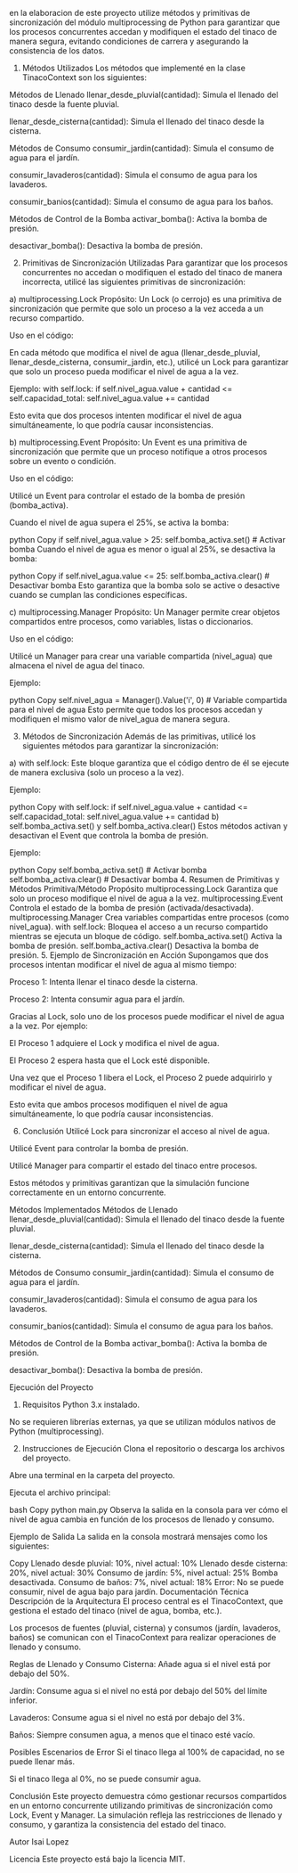 en la elaboracion de este proyecto utilize métodos y primitivas de sincronización del módulo multiprocessing de Python para garantizar que los procesos concurrentes accedan y modifiquen el estado del tinaco de manera segura, evitando condiciones de carrera y asegurando la consistencia de los datos.

1. Métodos Utilizados
Los métodos que implementé en la clase TinacoContext son los siguientes:

Métodos de Llenado
llenar_desde_pluvial(cantidad): Simula el llenado del tinaco desde la fuente pluvial.

llenar_desde_cisterna(cantidad): Simula el llenado del tinaco desde la cisterna.

Métodos de Consumo
consumir_jardin(cantidad): Simula el consumo de agua para el jardín.

consumir_lavaderos(cantidad): Simula el consumo de agua para los lavaderos.

consumir_banios(cantidad): Simula el consumo de agua para los baños.

Métodos de Control de la Bomba
activar_bomba(): Activa la bomba de presión.

desactivar_bomba(): Desactiva la bomba de presión.

2. Primitivas de Sincronización Utilizadas
Para garantizar que los procesos concurrentes no accedan o modifiquen el estado del tinaco de manera incorrecta, utilicé las siguientes primitivas de sincronización:

a) multiprocessing.Lock
Propósito: Un Lock (o cerrojo) es una primitiva de sincronización que permite que solo un proceso a la vez acceda a un recurso compartido.

Uso en el código:

En cada método que modifica el nivel de agua (llenar_desde_pluvial, llenar_desde_cisterna, consumir_jardin, etc.), utilicé un Lock para garantizar que solo un proceso pueda modificar el nivel de agua a la vez.

Ejemplo:
with self.lock:
    if self.nivel_agua.value + cantidad <= self.capacidad_total:
        self.nivel_agua.value += cantidad

Esto evita que dos procesos intenten modificar el nivel de agua simultáneamente, lo que podría causar inconsistencias.

b) multiprocessing.Event
Propósito: Un Event es una primitiva de sincronización que permite que un proceso notifique a otros procesos sobre un evento o condición.

Uso en el código:

Utilicé un Event para controlar el estado de la bomba de presión (bomba_activa).

Cuando el nivel de agua supera el 25%, se activa la bomba:

python
Copy
if self.nivel_agua.value > 25:
    self.bomba_activa.set()  # Activar bomba
Cuando el nivel de agua es menor o igual al 25%, se desactiva la bomba:

python
Copy
if self.nivel_agua.value <= 25:
    self.bomba_activa.clear()  # Desactivar bomba
Esto garantiza que la bomba solo se active o desactive cuando se cumplan las condiciones específicas.

c) multiprocessing.Manager
Propósito: Un Manager permite crear objetos compartidos entre procesos, como variables, listas o diccionarios.

Uso en el código:

Utilicé un Manager para crear una variable compartida (nivel_agua) que almacena el nivel de agua del tinaco.

Ejemplo:

python
Copy
self.nivel_agua = Manager().Value('i', 0)  # Variable compartida para el nivel de agua
Esto permite que todos los procesos accedan y modifiquen el mismo valor de nivel_agua de manera segura.

3. Métodos de Sincronización
Además de las primitivas, utilicé los siguientes métodos para garantizar la sincronización:

a) with self.lock:
Este bloque garantiza que el código dentro de él se ejecute de manera exclusiva (solo un proceso a la vez).

Ejemplo:

python
Copy
with self.lock:
    if self.nivel_agua.value + cantidad <= self.capacidad_total:
        self.nivel_agua.value += cantidad
b) self.bomba_activa.set() y self.bomba_activa.clear()
Estos métodos activan y desactivan el Event que controla la bomba de presión.

Ejemplo:

python
Copy
self.bomba_activa.set()  # Activar bomba
self.bomba_activa.clear()  # Desactivar bomba
4. Resumen de Primitivas y Métodos
Primitiva/Método	Propósito
multiprocessing.Lock	Garantiza que solo un proceso modifique el nivel de agua a la vez.
multiprocessing.Event	Controla el estado de la bomba de presión (activada/desactivada).
multiprocessing.Manager	Crea variables compartidas entre procesos (como nivel_agua).
with self.lock:	Bloquea el acceso a un recurso compartido mientras se ejecuta un bloque de código.
self.bomba_activa.set()	Activa la bomba de presión.
self.bomba_activa.clear()	Desactiva la bomba de presión.
5. Ejemplo de Sincronización en Acción
Supongamos que dos procesos intentan modificar el nivel de agua al mismo tiempo:

Proceso 1: Intenta llenar el tinaco desde la cisterna.

Proceso 2: Intenta consumir agua para el jardín.

Gracias al Lock, solo uno de los procesos puede modificar el nivel de agua a la vez. Por ejemplo:

El Proceso 1 adquiere el Lock y modifica el nivel de agua.

El Proceso 2 espera hasta que el Lock esté disponible.

Una vez que el Proceso 1 libera el Lock, el Proceso 2 puede adquirirlo y modificar el nivel de agua.

Esto evita que ambos procesos modifiquen el nivel de agua simultáneamente, lo que podría causar inconsistencias.

6. Conclusión
Utilicé Lock para sincronizar el acceso al nivel de agua.

Utilicé Event para controlar la bomba de presión.

Utilicé Manager para compartir el estado del tinaco entre procesos.

Estos métodos y primitivas garantizan que la simulación funcione correctamente en un entorno concurrente.

Métodos Implementados
Métodos de Llenado
llenar_desde_pluvial(cantidad): Simula el llenado del tinaco desde la fuente pluvial.

llenar_desde_cisterna(cantidad): Simula el llenado del tinaco desde la cisterna.

Métodos de Consumo
consumir_jardin(cantidad): Simula el consumo de agua para el jardín.

consumir_lavaderos(cantidad): Simula el consumo de agua para los lavaderos.

consumir_banios(cantidad): Simula el consumo de agua para los baños.

Métodos de Control de la Bomba
activar_bomba(): Activa la bomba de presión.

desactivar_bomba(): Desactiva la bomba de presión.

Ejecución del Proyecto
1. Requisitos
Python 3.x instalado.

No se requieren librerías externas, ya que se utilizan módulos nativos de Python (multiprocessing).

2. Instrucciones de Ejecución
Clona el repositorio o descarga los archivos del proyecto.

Abre una terminal en la carpeta del proyecto.

Ejecuta el archivo principal:

bash
Copy
python main.py
Observa la salida en la consola para ver cómo el nivel de agua cambia en función de los procesos de llenado y consumo.

Ejemplo de Salida
La salida en la consola mostrará mensajes como los siguientes:

Copy
Llenado desde pluvial: 10%, nivel actual: 10%
Llenado desde cisterna: 20%, nivel actual: 30%
Consumo de jardín: 5%, nivel actual: 25%
Bomba desactivada.
Consumo de baños: 7%, nivel actual: 18%
Error: No se puede consumir, nivel de agua bajo para jardín.
Documentación Técnica
Descripción de la Arquitectura
El proceso central es el TinacoContext, que gestiona el estado del tinaco (nivel de agua, bomba, etc.).

Los procesos de fuentes (pluvial, cisterna) y consumos (jardín, lavaderos, baños) se comunican con el TinacoContext para realizar operaciones de llenado y consumo.

Reglas de Llenado y Consumo
Cisterna: Añade agua si el nivel está por debajo del 50%.

Jardín: Consume agua si el nivel no está por debajo del 50% del límite inferior.

Lavaderos: Consume agua si el nivel no está por debajo del 3%.

Baños: Siempre consumen agua, a menos que el tinaco esté vacío.

Posibles Escenarios de Error
Si el tinaco llega al 100% de capacidad, no se puede llenar más.

Si el tinaco llega al 0%, no se puede consumir agua.

Conclusión
Este proyecto demuestra cómo gestionar recursos compartidos en un entorno concurrente utilizando primitivas de sincronización como Lock, Event y Manager. La simulación refleja las restricciones de llenado y consumo, y garantiza la consistencia del estado del tinaco.

Autor
Isai Lopez

Licencia
Este proyecto está bajo la licencia MIT.